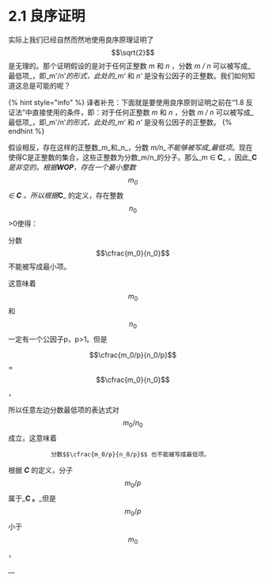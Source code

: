 # 2.1 良序证明

实际上我们已经自然而然地使用良序原理证明了 $$\sqrt{2}$$ 是无理的。那个证明假设的是对于任何正整数 _m_ 和 _n_ ，分数 _m / n_ 可以被写成_最低项_，即_m'/n'_的形式，此处的_m‘_ 和 _n‘_ 是没有公因子的正整数。我们如何知道这总是可能的呢？

{% hint style="info" %}
译者补充：下面就是要使用良序原则证明之前在“1.8 反证法”中直接使用的条件，即：对于任何正整数 _m_ 和 _n_ ，分数 _m / n_ 可以被写成_最低项_，即_m'/n'_的形式，此处的_m‘_ 和 _n‘_ 是没有公因子的正整数。
{% endhint %}

假设相反，存在这样的正整数_m_和_n_，分数 _m/n_不能够被写成_最低项_。现在使得C是正整数的集合，这些正整数为分数_m/n_的分子。那么_m ∈ **C**_ ，因此_**C**_是非空的。根据**WOP**，存在一个最小整数 $$m_0$$ _∈ **C**_ 。所以根据_**C**_ 的定义，存在整数 $$n_0$$ &gt;0使得：

分数 $$\cfrac{m_0}{n_0}$$ 不能被写成最小项。

这意味着 $$m_0$$ 和 $$n_0$$ 一定有一个公因子p，p&gt;1。但是 

$$\cfrac{m_0/p}{n_0/p}$$ =$$\cfrac{m_0}{n_0}$$ ，

所以任意左边分数最低项的表达式对 $$m_0/n_0$$ 成立，这意味着

                分数$$\cfrac{m_0/p}{n_0/p}$$ 也不能被写成最低项。 

根据 _**C**_ 的定义，分子 $$m_0/p$$属于_**C 。**_但是$$m_0/p$$ 小于 $$m_0$$ ，



   











\_\_



  

